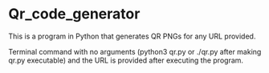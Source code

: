 # Qr_code_generator
This is a program in Python that generates QR PNGs for any URL provided.

Terminal command with no arguments (python3 qr.py or ./qr.py after making qr.py executable) and the URL is provided after executing the program.
